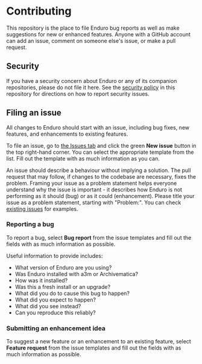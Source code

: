 # Contributing

This repository is the place to file Enduro bug reports as well as make
suggestions for new or enhanced features. Anyone with a GitHub account can add
an issue, comment on someone else's issue, or make a pull request.

## Security

If you have a security concern about Enduro or any of its companion
repositories, please do not file it here. See the [security policy](SECURITY.md)
in this repository for directions on how to report security issues.

## Filing an issue

All changes to Enduro should start with an issue, including bug fixes, new
features, and enhancements to existing features.

To file an issue, go to [the Issues
tab](https://github.com/artefactual-sdps/enduro/issues) and click the green
**New issue** button in the top right-hand corner. You can select the
appropriate template from the list. Fill out the template with as much
information as you can.

An issue should describe a behaviour without implying a solution. The pull
request that may follow, if changes to the codebase are necessary, fixes the
problem. Framing your issue as a problem statement helps everyone understand why
the issue is important - it describes how Enduro is not performing as it
should (bug) or as it could (enhancement). Please title your issue as a problem
statement, starting with "Problem:". You can check [existing
issues](https://github.com/archivematica/Issues/issues) for examples.

### Reporting a bug

To report a bug, select **Bug report** from the issue templates and fill out the
fields with as much information as possible.

Useful information to provide includes:

* What version of Enduro are you using?
* Was Enduro installed with a3m or Archivematica?
* How was it installed?
* Was this a fresh install or an upgrade?
* What did you do to cause this bug to happen?
* What did you expect to happen?
* What did you see instead?
* Can you reproduce this reliably?

### Submitting an enhancement idea

To suggest a new feature or an enhancement to an existing feature, select
**Feature request** from the issue templates and fill out the fields with as
much information as possible.
